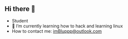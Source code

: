 ## Hi there 👋

- Student
- 🌱 I’m currently learning how to hack and learning linux
- How to contact me: imBluppp@outlook.com



